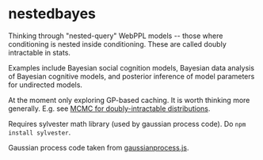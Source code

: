 nestedbayes
===========

Thinking through "nested-query" WebPPL models -- those where conditioning is nested inside conditioning. These are called doubly intractable in stats.

Examples include Bayesian social cognition models, Bayesian data analysis of Bayesian cognitive models, and posterior inference of model parameters for undirected models.

At the moment only exploring GP-based caching. It is worth thinking more generally. E.g. see [MCMC for doubly-intractable distributions](http://arxiv.org/pdf/1206.6848.pdf).

Requires sylvester math library (used by gaussian process code). Do `npm install sylvester`.

Gaussian process code taken from  [gaussianprocess.js](https://github.com/scotthellman/gaussianprocess_js).
